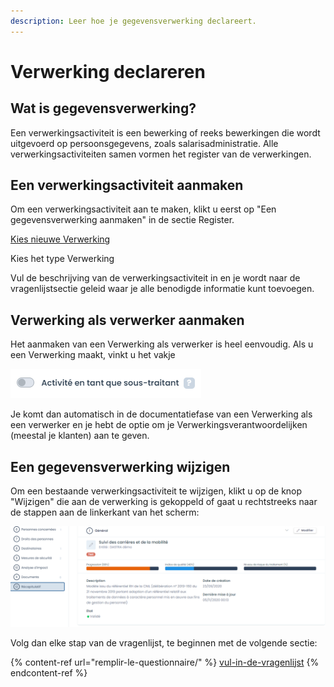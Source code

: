 ```yaml
---
description: Leer hoe je gegevensverwerking declareert.
---
```


# Verwerking declareren

## Wat is gegevensverwerking?

Een verwerkingsactiviteit is een bewerking of reeks bewerkingen die wordt uitgevoerd op persoonsgegevens, zoals salarisadministratie. Alle verwerkingsactiviteiten samen vormen het register van de verwerkingen.

## Een verwerkingsactiviteit aanmaken&#x20;

Om een verwerkingsactiviteit aan te maken, klikt u eerst op "Een gegevensverwerking aanmaken" in de sectie Register.

[Kies nieuwe Verwerking](<../../.gitbook/assets/image (185).png>)

Kies het type Verwerking&#x20;

Vul de beschrijving van de verwerkingsactiviteit in en je wordt naar de vragenlijstsectie geleid waar je alle benodigde informatie kunt toevoegen.



## Verwerking als verwerker aanmaken

Het aanmaken van een Verwerking als verwerker is heel eenvoudig. Als u een Verwerking maakt, vinkt u het vakje&#x20;

![](<../../.gitbook/assets/image (186).png>)

Je komt dan automatisch in de documentatiefase van een Verwerking als een verwerker en je hebt de optie om je Verwerkingsverantwoordelijken (meestal je klanten) aan te geven.

## Een gegevensverwerking wijzigen

Om een bestaande verwerkingsactiviteit te wijzigen, klikt u op de knop "Wijzigen" die aan de verwerking is gekoppeld of gaat u rechtstreeks naar de stappen aan de linkerkant van het scherm:

![](<../../.gitbook/assets/image (187).png>)

Volg dan elke stap van de vragenlijst, te beginnen met de volgende sectie:

{% content-ref url="remplir-le-questionnaire/" %}
[vul-in-de-vragenlijst](remplir-le-questionnaire/)
{% endcontent-ref %}

